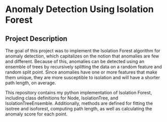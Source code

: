 # Anomaly Detection Using Isolation Forest

## Project Description
The goal of this project was to implement the Isolation Forest algorithm for anomaly detection, which capitalizes on the notion that anomalies are few and different. Because of this, anomalies can be detected 
using an ensemble of trees by recursively splitting the data on a random feature and random split point. Since anomalies have one or more features that make them unique, they are more susceptible to isolation and will have a shorter path length, on average.

This repository contains my python implementation of Isolation Forest, including class definitions for Node, IsolationTree, and IsolationTreeEnsemble. Additionally, methods are defined for fitting the isotree and isoforest, computing path length, as well as calculating the anomaly score for each point.
